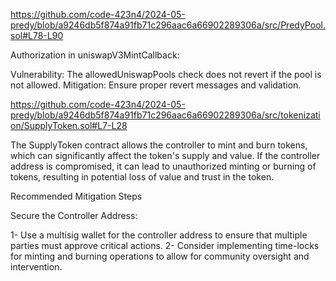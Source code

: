 https://github.com/code-423n4/2024-05-predy/blob/a9246db5f874a91fb71c296aac6a66902289306a/src/PredyPool.sol#L78-L90

Authorization in uniswapV3MintCallback:

Vulnerability: The allowedUniswapPools check does not revert if the pool is not allowed.
Mitigation: Ensure proper revert messages and validation.


https://github.com/code-423n4/2024-05-predy/blob/a9246db5f874a91fb71c296aac6a66902289306a/src/tokenization/SupplyToken.sol#L7-L28

The SupplyToken contract allows the controller to mint and burn tokens, which can significantly affect the token's supply and value. If the controller address is compromised, it can lead to unauthorized minting or burning of tokens, resulting in potential loss of value and trust in the token.

Recommended Mitigation Steps

Secure the Controller Address:

1- Use a multisig wallet for the controller address to ensure that multiple parties must approve critical actions.
2- Consider implementing time-locks for minting and burning operations to allow for community oversight and intervention.